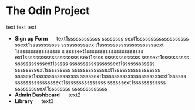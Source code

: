 # The Odin Project

text text text


- **Sign up Form**  &nbsp;&nbsp;&nbsp;&nbsp; text1ssssssssssss ssssssss sext1sssssssssssssssssss ssext1sssssssssss ssssssssssex t1sssssssssssssssssssssext 1ssssssssssssssss s ssssext1sssssssssssssssssssss ext1ssssssssssssssssssss sext1ssss sssssssssssss ssssext1ssssssssss sssssssssssext1sssss ssssssssssssssssext1ssssssssssss ssssssssext1sssssssss ssssssssssssext1sssssssssssssssss ssssext1ssssssssssssssss sssssext1sssssssssssssssssssssext1ssssss sssssssssssssssext1sssssssssssssss ssssssext1ssssssssssss sssssssssext1ssssssss sssssssssssss
- **Admin Dashboard** &nbsp;&nbsp;&nbsp;&nbsp; text2
- **Library**  &nbsp;&nbsp;&nbsp;&nbsp; text3
